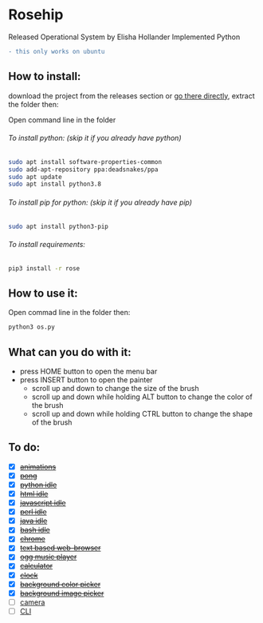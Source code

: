 # Rosehip
Released Operational System by Elisha Hollander Implemented Python

```diff
- this only works on ubuntu
```

## How to install:

download the project from the releases section or [go there directly](https://github.com/donno2048/Rosehip-L/releases), extract the folder then:

Open command line in the folder

###### To install python: (skip it if you already have python)
```bash
sudo apt install software-properties-common
sudo add-apt-repository ppa:deadsnakes/ppa
sudo apt update
sudo apt install python3.8
```
###### To install pip for python: (skip it if you already have pip)
```bash
sudo apt install python3-pip
```
###### To install requirements:
```bash
pip3 install -r rose
```
## How to use it:

Open commad line in the folder then:
```bash
python3 os.py
```
## What can you do with it:

* press HOME button to open the menu bar
* press INSERT button to open the painter
  * scroll up and down to change the size of the brush
  * scroll up and down while holding ALT button to change the color of the brush
  * scroll up and down while holding CTRL button to change the shape of the brush


## To do:
- [x] ~~[animations](https://en.wikipedia.org/wiki/Stop_motion)~~
- [x] ~~[pong](https://en.wikipedia.org/wiki/Pong)~~
- [x] ~~[python idle](https://www.python.org/)~~
- [x] ~~[html idle](https://en.wikipedia.org/wiki/HTML)~~
- [x] ~~[javascript idle](https://www.javascript.com/)~~
- [x] ~~[perl idle](https://www.perl.org/)~~
- [x] ~~[java idle](https://www.java.com/en/)~~
- [x] ~~[bash idle](https://www.gnu.org/software/bash/)~~
- [x] ~~[chrome](https://en.wikipedia.org/wiki/Google_Chrome)~~
- [x] ~~[text based web-browser](https://en.wikipedia.org/wiki/Text-based_web_browser)~~
- [x] ~~[ogg music player](https://en.wikipedia.org/wiki/Ogg)~~
- [x] ~~[calculator](https://en.wikipedia.org/wiki/Calculator)~~
- [x] ~~[clock](https://en.wikipedia.org/wiki/Clock)~~
- [x] ~~[background color picker](https://en.wikipedia.org/wiki/Wallpaper_(computing))~~
- [x] ~~[background image picker](https://en.wikipedia.org/wiki/Wallpaper_(computing))~~
- [ ] [camera](https://en.wikipedia.org/wiki/Camera)
- [ ] [CLI](https://en.wikipedia.org/wiki/Command-line_interface)
